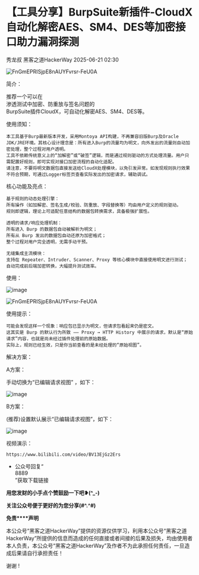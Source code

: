 #  【工具分享】BurpSuite新插件-CloudX自动化解密AES、SM4、DES等加密接口助力漏洞探测  
秀龙叔  黑客之道HackerWay   2025-06-21 02:30  
  
![FnGmEPRISjpE8nAUYFvrsr-FeU0A](https://mmbiz.qpic.cn/sz_mmbiz_png/g68qqsJpeZLCFbJXr1LkWK5AtD1jsVwDWdibXddJ2fEc4740GMuCQzYrdR0WIvXgNzmM205KSRCSySdny7p7OiaQ/640?wx_fmt=png&from=appmsg "")  
  
简介：  
  
推荐一个可以在  
渗透测试中加密、防重放与签名问题的  
BurpSuite插件CloudX，可自动化解密AES、SM4、DES等。  
  
使用须知：  
```
本工具基于Burp最新版本开发，采用Montoya API构建，不再兼容旧版Burp及Oracle JDK/JRE环境。其核心设计理念是：所有进入Burp的流量均为明文，向外发出的流量则自动加密处理，整个过程对用户透明。
工具不依赖传统意义上的“加解密”或“破签”逻辑，而是通过规则驱动的方式处理流量。用户只需配置好规则，即可实现对接口加密流程的自动化适配。
请注意，不要将明文数据包直接发送给CloudX处理模块，以免引发异常。如发现规则执行效果不符合预期，可通过Logger标签页查看实际发出的加密请求，辅助调试。
```  
  
核心功能及亮点：  
```
基于规则的动态处理引擎：
所有操作（如加解密、签名生成/校验、防重放、字段替换等）均由用户定义的规则驱动。
规则即逻辑，理论上可适配任意结构的数据包转换需求，具备极强扩展性。

透明的请求/响应处理机制：
所有进入 Burp 的数据包自动被解析为明文；
所有从 Burp 发出的数据包自动还原为加密格式；
整个过程对用户完全透明，无需手动干预。

无缝集成主流模块：
支持在 Repeater、Intruder、Scanner、Proxy 等核心模块中直接使用明文进行测试；
自动完成前后端加密转换，大幅提升测试效率。
```  
  
使用：  
  
![image](https://mmbiz.qpic.cn/sz_mmbiz_png/g68qqsJpeZLCFbJXr1LkWK5AtD1jsVwDhPicIe7FpuzxEyTicRA92Yicpe5niaw4wy35YnZiceSgGJ0RJD4ygkEY73A/640?wx_fmt=png&from=appmsg "")  
  
![FnGmEPRISjpE8nAUYFvrsr-FeU0A](https://mmbiz.qpic.cn/sz_mmbiz_png/g68qqsJpeZLCFbJXr1LkWK5AtD1jsVwDWdibXddJ2fEc4740GMuCQzYrdR0WIvXgNzmM205KSRCSySdny7p7OiaQ/640?wx_fmt=png&from=appmsg "")  
  
使用提示：  
```
可能会发现这样一个现象：响应包已显示为明文，但请求包看起来仍是密文。
这其实是 Burp 的默认行为所致 —— Proxy → HTTP History 中展示的请求，默认是“原始请求”内容，也就是尚未经过插件处理前的原始数据。
实际上，规则已经生效，只是你当前查看的是未经处理的“原始视图”。
```  
  
解决方案：  
  
A方案：  
  
手动切换为“已编辑请求视图” ，如下：  
  
![image](https://mmbiz.qpic.cn/sz_mmbiz_png/g68qqsJpeZLCFbJXr1LkWK5AtD1jsVwDq9JYp2TNOaiax3bsWhIb3FRrUraONDuaHrLdibEx3kRlicTIJWPSc2ykQ/640?wx_fmt=png&from=appmsg "")  
  
B方案：  
  
(推荐)设置默认展示“已编辑请求视图”，如下：  
  
![image](https://mmbiz.qpic.cn/sz_mmbiz_png/g68qqsJpeZLCFbJXr1LkWK5AtD1jsVwDDvfY8yb7Y9e4l6LZE0kvCG1CrBwh6iaBJZ8soo4xUuU4vLSaU2Ogicjg/640?wx_fmt=png&from=appmsg "")  
  
视频演示：  
```
https://www.bilibili.com/video/BV13EjGz2Ers
```  
  
- 公众号回复“  
8889  
”获取下载链接  
  
**用您发财的小手点个赞鼓励一下吧❥(^_-)**  
  
**关注公众号便于更好的为您分享(#^.^#)**  
  
  
  
  
**免责****声明**  
  
本公众号“黑客之道HackerWay”提供的资源仅供学习，利⽤本公众号“黑客之道HackerWay”所提供的信息而造成的任何直接或者间接的后果及损失，均由使⽤者本⼈负责，本公众号“黑客之道HackerWay”及作者不为此承担任何责任，一旦造成后果请自行承担责任！  
  
  
谢谢 !  
  
  

